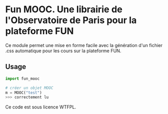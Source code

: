 Fun MOOC. Une librairie de l'Observatoire de Paris pour la plateforme FUN
========================================================

Ce module permet une mise en forme facile avec la génération d'un fichier .css automatique pour les cours sur la plateforme FUN.

## Usage

```python
import fun_mooc

# créer un objet MOOC
m = MOOC("test")
>>> correctement lu

```

Ce code est sous licence WTFPL.
